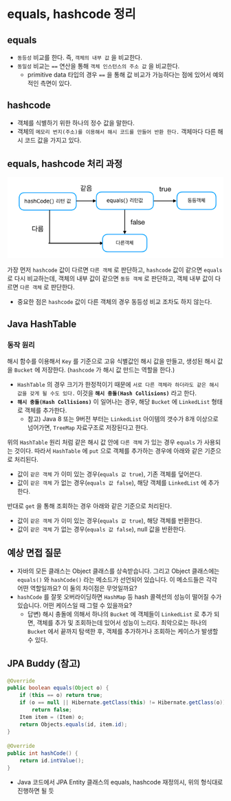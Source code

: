 # equals, hashcode 정리

## equals

- `동등성` 비교를 한다. 즉, `객체의 내부 값` 을 비교한다.
- `동일성` 비교는 `==` 연산을 통해 `객체 인스턴스의 주소 값` 을 비교한다.
    - primitive data 타입의 경우 `==` 을 통해 값 비교가 가능하다는 점에 있어서 예외적인 측면이 있다.

## hashcode

- 객체를 식별하기 위한 하나의 정수 값을 말한다.
- 객체의 `메모리 번지(주소)를 이용해서 해시 코드를 만들어 반환 한다.` 객체마다 다른 해시 코드 값을 가지고 있다.

## equals, hashcode 처리 과정

![img.png](img.png)

가장 먼저 `hashcode` 값이 다르면 `다른 객체` 로 판단하고, `hashcode` 값이 같으면 `equals` 로 다시 비교하는데, 객체의 내부 값이 같으면 `동등 객체` 로 판단하고, 객체 내부 값이
다르면 `다른 객체` 로 판단한다.

- 중요한 점은 `hashcode` 값이 다른 객체의 경우 동등성 비교 조차도 하지 않는다.

## Java HashTable

### 동작 원리

해시 함수를 이용해서 `Key` 를 기준으로 고유 식별값인 해시 값을 만들고, 생성된 해시 값을 `Bucket` 에 저장한다. (`hashcode` 가 해시 값 만드는 역할을 한다.)

- `HashTable` 의 경우 크기가 한정적이기 때문에 `서로 다른 객체라 하더라도 같은 해시 값을 갖게 될 수도 있다.` 이것을 **`해시 충돌(Hash Collisions)`** 라고 한다.
- **`해시 충돌(Hash Collisions)`** 이 일어나는 경우, 해당 `Bucket` 에 `LinkedList` 형태로 객체를 추가한다.
    - 참고) Java 8 또는 9버전 부터는 `LinkedList` 아이템의 갯수가 8개 이상으로 넘어가면, `TreeMap` 자료구조로 저장된다고 한다.

위의 `HashTable` 원리 처럼 같은 해시 값 안에 `다른 객체` 가 있는 경우 `equals` 가 사용되는 것이다. 따라서 `HashTable` 에 `put` 으로 객체를 추가하는 경우에 아래와 같은 기준으로
처리된다.

- 값이 `같은 객체` 가 이미 있는 경우(`equals 값 true`), 기존 객체를 덮어쓴다.
- 값이 `같은 객체` 가 없는 경우(`equals 값 false`), 해당 객체를 `LinkedList` 에 추가한다.

반대로 `get` 을 통해 조회하는 경우 아래와 같은 기준으로 처리된다.

- 값이 `같은 객체` 가 이미 있는 경우(`equals 값 true`), 해당 객체를 반환한다.
- 값이 `같은 객체` 가 없는 경우(`equals 값 false`), null 값을 반환한다.

## 예상 면접 질문

- 자바의 모든 클래스는 Object 클래스를 상속받습니다. 그리고 Object 클래스에는 `equals()` 와 `hashCode()` 라는 메소드가 선언되어 있습니다. 이 메소드들은 각각 어떤 역할일까요? 이
  둘의 차이점은 무엇일까요?
- `hashCode` 를 잘못 오버라이딩하면 `HashMap` 등 hash 콜렉션의 성능이 떨어질 수가 있습니다. 어떤 케이스일 때 그럴 수 있을까요?
    - 답변) 해시 충돌에 의해서 하나의 `Bucket` 에 객체들이 `LinkedList` 로 추가 되면, 객체를 추가 및 조회하는데 있어서 성능이 느리다. 최악으로는 하나의 `Bucket` 에서 끝까지
      탐색한 후, 객체를 추가하거나 조회하는 케이스가 발생할 수 있다.

## JPA Buddy (참고)

```java
@Override
public boolean equals(Object o) {
    if (this == o) return true;
    if (o == null || Hibernate.getClass(this) != Hibernate.getClass(o))
        return false;
    Item item = (Item) o;
    return Objects.equals(id, item.id);
}

@Override
public int hashCode() {
    return id.intValue();
}
```

- Java 코드에서 JPA Entity 클래스의 equals, hashcode 재정의시, 위의 형식대로 진행하면 될 듯
